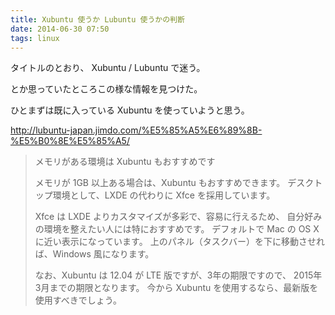 ```yaml
---
title: Xubuntu 使うか Lubuntu 使うかの判断
date: 2014-06-30 07:50
tags: linux
---
```


タイトルのとおり、 Xubuntu / Lubuntu で迷う。

とか思っていたところこの様な情報を見つけた。

ひとまずは既に入っている Xubuntu を使っていようと思う。

http://lubuntu-japan.jimdo.com/%E5%85%A5%E6%89%8B-%E5%B0%8E%E5%85%A5/

> メモリがある環境は Xubuntu もおすすめです
> 
> メモリが 1GB 以上ある場合は、Xubuntu もおすすめできます。
> デスクトップ環境として、LXDE の代わりに Xfce を採用しています。
> 
> Xfce は LXDE よりカスタマイズが多彩で、容易に行えるため、
> 自分好みの環境を整えたい人には特におすすめです。
> デフォルトで Mac の OS X に近い表示になっています。
> 上のパネル（タスクバー）を下に移動させれば、Windows 風になります。
> 
> なお、Xubuntu は 12.04 が LTE 版ですが、3年の期限ですので、
> 2015年3月までの期限となります。
> 今から Xubuntu を使用するなら、最新版を使用すべきでしょう。
